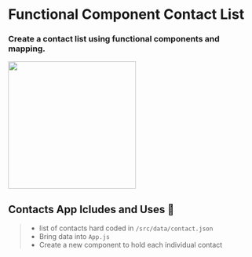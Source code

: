 # Functional Component Contact List

### Create a contact list using functional components and mapping.
<img width="260" height="260" src='./images/Screen%20Shot%202021-01-11%20at%203.18.03%20AM.png'/>

## Contacts App Icludes and Uses 📱

> - list of contacts hard coded in `/src/data/contact.json`
> - Bring data into `App.js`
> - Create a new component to hold each individual contact
